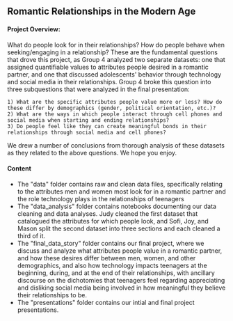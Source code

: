 ## Romantic Relationships in the Modern Age 

#### Project Overview:
What do people look for in their relationships? How do people behave when seeking/engaging in a relationship? These are the fundamental questions that drove this project, as Group 4 analyzed two separate datasets: one that assigned quantifiable values to attributes people desired in a romantic partner, and one that discussed adolescents' behavior through technology and social media in their relationships. Group 4 broke this question into three subquestions that were analyzed in the final presentation:

    1) What are the specific attributes people value more or less? How do these differ by demographics (gender, political orientation, etc.)?
    2) What are the ways in which people interact through cell phones and social media when starting and ending relationships?
    3) Do people feel like they can create meaningful bonds in their relationships through social media and cell phones?

We drew a number of conclusions from thorough analysis of these datasets as they related to the above questions. We hope you enjoy.

#### Content
* The "data" folder contains raw and clean data files, specifically relating to the attributes men and women most look for in a romantic partner and the role technology plays in the relationships of teenagers 
* The "data_analysis" folder contains notebooks documenting our data cleaning and data analyses. Judy cleaned the first dataset that catalogued the attributes for which people look, and Sofi, Joy, and Mason split the second dataset into three sections and each cleaned a third of it.
* The "final_data_story" folder contains our final project, where we discuss and analyze what attributes people value in a romantic partner, and how these desires differ between men, women, and other demographics, and also how technology impacts teenagers at the beginning, during, and at the end of their relationships, with ancillary discourse on the dichotomies that teenagers feel regarding appreciating and disliking social media being involved in how meaningful they believe their relationships to be.
* The "presentations" folder contains our intial and final project presentations.
